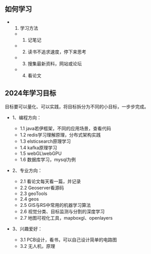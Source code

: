 ## 如何学习
- 1. 学习方法
  - 1. 记笔记
  - 2. 读书不追求速度，停下来思考
  - 3. 搜集最新资料，网站或论坛
  - 4. 看论文 
  
## 2024年学习目标
目标要可以量化、可以实践，将目标拆分为不同的小目标，一步步完成。
- 1、编程方向：
  - 1.1 java若伊框架，不同的应用场景，查看代码
  - 1.2 redis学习理解原理，分布式架构实践
  - 1.3 elsticsearch原理学习
  - 1.4 kafka原理学习
  - 1.5 webGL\webGPU
  - 1.6 数据库学习，mysql为例
  
- 2、专业方向：
  - 2.1 看论文每天看一篇，并记录
  - 2.2 Geoserver看源码
  - 2.3 geoTools
  - 2.4 geos
  - 2.5 GIS与RS中常用的机器学习算法
  - 2.6 视觉分类、目标监测与分割的深度学习
  - 2.7 地图可视化工具，mapboxgl、openlayers
  
- 3、兴趣爱好：
  - 3.1 PCB设计，看书，可以自己设计简单的电路图
  - 3.2 无人机，原理